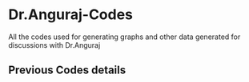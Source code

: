 # Dr.Anguraj-Codes
All the codes used for generating graphs and other data generated for discussions with Dr.Anguraj

<h2> Previous Codes details

